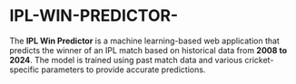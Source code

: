 # IPL-WIN-PREDICTOR-
The **IPL Win Predictor** is a machine learning-based web application that predicts the winner of an IPL match based on historical data from **2008 to 2024**. The model is trained using past match data and various cricket-specific parameters to provide accurate predictions.
